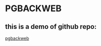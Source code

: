 
# PGBACKWEB

## this is a demo of github repo:

[pgbackweb](https://github.com/eduardolat/pgbackweb)
